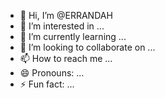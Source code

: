 - 👋 Hi, I’m @ERRANDAH
- 👀 I’m interested in ...
- 🌱 I’m currently learning ...
- 💞️ I’m looking to collaborate on ...
- 📫 How to reach me ...
- 😄 Pronouns: ...
- ⚡ Fun fact: ...

<!---
ERRANDAH/ERRANDAH is a ✨ special ✨ repository because its `README.md` (this file) appears on your GitHub profile.
You can click the Preview link to take a look at your changes.
--->
